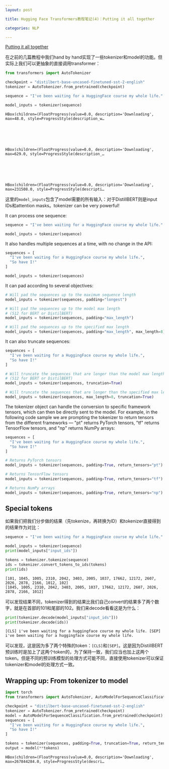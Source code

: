 ```yaml
---
layout: post

title: Hugging Face Transformers教程笔记(4)：Putting it all together

categories: NLP

---
```


[Putting it all together](https://huggingface.co/course/chapter2/6?fw=pt)

在之前的几篇教程中我们hand by hand实现了一些tokenizer和model的功能。但实际上我们可以更抽象的直接调用transformer：


```python
from transformers import AutoTokenizer

checkpoint = "distilbert-base-uncased-finetuned-sst-2-english"
tokenizer = AutoTokenizer.from_pretrained(checkpoint)

sequence = "I've been waiting for a HuggingFace course my whole life."

model_inputs = tokenizer(sequence)
```


    HBox(children=(FloatProgress(value=0.0, description='Downloading', max=48.0, style=ProgressStyle(description_w…


    



    HBox(children=(FloatProgress(value=0.0, description='Downloading', max=629.0, style=ProgressStyle(description_…


    



    HBox(children=(FloatProgress(value=0.0, description='Downloading', max=231508.0, style=ProgressStyle(descripti…


    


这里的```model_inputs```包含了model需要的所有输入：对于DistillBERT则是input IDs和attention masks。tokenizer can be very powerful!

It can process one sequence:


```python
sequence = "I've been waiting for a HuggingFace course my whole life."

model_inputs = tokenizer(sequence)
```

It also handles multiple sequences at a time, with no change in the API:


```python
sequences = [
  "I've been waiting for a HuggingFace course my whole life.",
  "So have I!"
]

model_inputs = tokenizer(sequences)
```

It can pad according to several objectives:


```python
# Will pad the sequences up to the maximum sequence length
model_inputs = tokenizer(sequences, padding="longest")

# Will pad the sequences up to the model max length
# (512 for BERT or DistilBERT)
model_inputs = tokenizer(sequences, padding="max_length")

# Will pad the sequences up to the specified max length
model_inputs = tokenizer(sequences, padding="max_length", max_length=8)
```

It can also truncate sequences:


```python
sequences = [
  "I've been waiting for a HuggingFace course my whole life.",
  "So have I!"
]

# Will truncate the sequences that are longer than the model max length
# (512 for BERT or DistilBERT)
model_inputs = tokenizer(sequences, truncation=True)

# Will truncate the sequences that are longer than the specified max length
model_inputs = tokenizer(sequences, max_length=8, truncation=True)
```

The tokenizer object can handle the conversion to specific framework tensors, which can then be directly sent to the model. For example, in the following code sample we are prompting the tokenizer to return tensors from the different frameworks — "pt" returns PyTorch tensors, "tf" returns TensorFlow tensors, and "np" returns NumPy arrays:


```python
sequences = [
  "I've been waiting for a HuggingFace course my whole life.",
  "So have I!"
]

# Returns PyTorch tensors
model_inputs = tokenizer(sequences, padding=True, return_tensors="pt")

# Returns TensorFlow tensors
model_inputs = tokenizer(sequences, padding=True, return_tensors="tf")

# Returns NumPy arrays
model_inputs = tokenizer(sequences, padding=True, return_tensors="np")
```

## Special tokens

如果我们把我们分步做的结果（先tokenize，再转换为ID）和tokenizer直接得到的结果作为对比：


```python
sequence = "I've been waiting for a HuggingFace course my whole life."

model_inputs = tokenizer(sequence)
print(model_inputs["input_ids"])

tokens = tokenizer.tokenize(sequence)
ids = tokenizer.convert_tokens_to_ids(tokens)
print(ids)
```

    [101, 1045, 1005, 2310, 2042, 3403, 2005, 1037, 17662, 12172, 2607, 2026, 2878, 2166, 1012, 102]
    [1045, 1005, 2310, 2042, 3403, 2005, 1037, 17662, 12172, 2607, 2026, 2878, 2166, 1012]


可以发现结果不同，tokenizer得到的结果比我们自己convert的结果多了两个数字，就是在首部的101和尾部的102。我们来decode看看这是为什么：


```python
print(tokenizer.decode(model_inputs["input_ids"]))
print(tokenizer.decode(ids))
```

    [CLS] i've been waiting for a huggingface course my whole life. [SEP]
    i've been waiting for a huggingface course my whole life.


可以发现，这是因为多了两个特殊的token：```[CLS]```和```[SEP]```。这是因为DistillBERT预训练时是加上了这两个token的，为了保持一致，我们应当也加上这两个token。但是不同的预训练模型的处理方式可能不同，直接使用tokenizer可以保证tokenizer和model的处理方式一致。

## Wrapping up: From tokenizer to model


```python
import torch
from transformers import AutoTokenizer, AutoModelForSequenceClassification

checkpoint = "distilbert-base-uncased-finetuned-sst-2-english"
tokenizer = AutoTokenizer.from_pretrained(checkpoint)
model = AutoModelForSequenceClassification.from_pretrained(checkpoint)
sequences = [
  "I've been waiting for a HuggingFace course my whole life.",
  "So have I!"
]

tokens = tokenizer(sequences, padding=True, truncation=True, return_tensors="pt")
output = model(**tokens)
```


    HBox(children=(FloatProgress(value=0.0, description='Downloading', max=267844284.0, style=ProgressStyle(descri…


    

